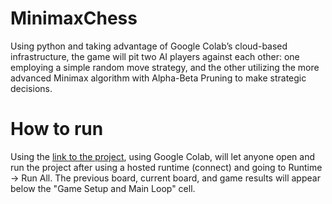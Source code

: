 # MinimaxChess
Using python and taking advantage of Google Colab’s cloud-based infrastructure, the game will pit two AI players against each other: one employing a simple random move strategy, and the other utilizing the more advanced Minimax algorithm with Alpha-Beta Pruning to make strategic decisions.

# How to run
Using the [link to the project](https://colab.research.google.com/github/br4ndon010/MinimaxChess/blob/main/MinimaxChessAlgorithm.ipynb#scrollTo=-_UL8xbtSgKb), using Google Colab, will let anyone open and run the project after using a hosted runtime (connect) and going to Runtime -> Run All. The previous board, current board, and game results will appear below the "Game Setup and Main Loop" cell.
